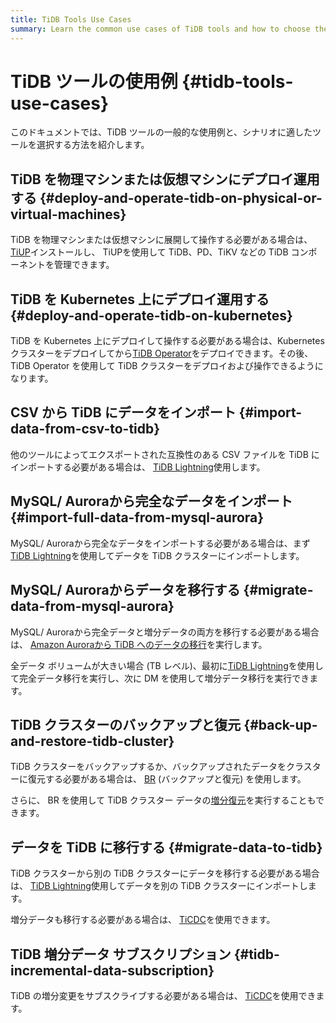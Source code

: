 ```yaml
---
title: TiDB Tools Use Cases
summary: Learn the common use cases of TiDB tools and how to choose the tools.
---
```


# TiDB ツールの使用例 {#tidb-tools-use-cases}

このドキュメントでは、TiDB ツールの一般的な使用例と、シナリオに適したツールを選択する方法を紹介します。

## TiDB を物理マシンまたは仮想マシンにデプロイ運用する {#deploy-and-operate-tidb-on-physical-or-virtual-machines}

TiDB を物理マシンまたは仮想マシンに展開して操作する必要がある場合は、 [TiUP](/tiup/tiup-overview.md)インストールし、 TiUPを使用して TiDB、PD、TiKV などの TiDB コンポーネントを管理できます。

## TiDB を Kubernetes 上にデプロイ運用する {#deploy-and-operate-tidb-on-kubernetes}

TiDB を Kubernetes 上にデプロイして操作する必要がある場合は、Kubernetes クラスターをデプロイしてから[TiDB Operator](https://docs.pingcap.com/tidb-in-kubernetes/stable)をデプロイできます。その後、 TiDB Operator を使用して TiDB クラスターをデプロイおよび操作できるようになります。

## CSV から TiDB にデータをインポート {#import-data-from-csv-to-tidb}

他のツールによってエクスポートされた互換性のある CSV ファイルを TiDB にインポートする必要がある場合は、 [TiDB Lightning](/tidb-lightning/tidb-lightning-overview.md)使用します。

## MySQL/ Auroraから完全なデータをインポート {#import-full-data-from-mysql-aurora}

MySQL/ Auroraから完全なデータをインポートする必要がある場合は、まず[TiDB Lightning](/tidb-lightning/tidb-lightning-overview.md)を使用してデータを TiDB クラスターにインポートします。

## MySQL/ Auroraからデータを移行する {#migrate-data-from-mysql-aurora}

MySQL/ Auroraから完全データと増分データの両方を移行する必要がある場合は、 [Amazon Auroraから TiDB へのデータの移行](/migrate-aurora-to-tidb.md)を実行します。

全データ ボリュームが大きい場合 (TB レベル)、最初に[TiDB Lightning](/tidb-lightning/tidb-lightning-overview.md)を使用して完全データ移行を実行し、次に DM を使用して増分データ移行を実行できます。

## TiDB クラスターのバックアップと復元 {#back-up-and-restore-tidb-cluster}

TiDB クラスターをバックアップするか、バックアップされたデータをクラスターに復元する必要がある場合は、 [BR](/br/backup-and-restore-overview.md) (バックアップと復元) を使用します。

さらに、 BR を使用して TiDB クラスター データの[増分復元](/br/br-incremental-guide.md#restore-incremental-data)を実行することもできます。

## データを TiDB に移行する {#migrate-data-to-tidb}

TiDB クラスターから別の TiDB クラスターにデータを移行する必要がある場合は、 [TiDB Lightning](/tidb-lightning/tidb-lightning-overview.md)使用してデータを別の TiDB クラスターにインポートします。

増分データも移行する必要がある場合は、 [TiCDC](/ticdc/ticdc-overview.md)を使用できます。

## TiDB 増分データ サブスクリプション {#tidb-incremental-data-subscription}

TiDB の増分変更をサブスクライブする必要がある場合は、 [TiCDC](/ticdc/ticdc-overview.md)を使用できます。
